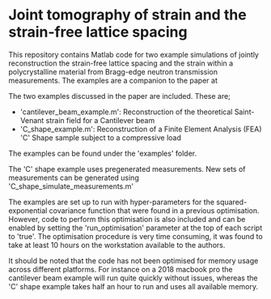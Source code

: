 # Joint tomography of strain and the strain-free lattice spacing 
This repository contains Matlab code for two example simulations of jointly reconstruction the strain-free lattice spacing and the strain within a polycrystalline material from Bragg-edge neutron transmission measurements. The examples are a companion to the paper at 

The two examples discussed in the paper are included. These are;
- 'cantilever_beam_example.m': Reconstruction of the theoretical Saint-Venant strain field for a Cantilever beam
- 'C_shape_example.m': Reconstruction of a Finite Element Analysis (FEA) 'C' Shape sample subject to a compressive load

The examples can be found under the 'examples' folder.

The 'C' shape example uses pregenerated measurements. New sets of measurements can be generated using 'C_shape_simulate_measurements.m'

The examples are set up to run with hyper-parameters for the squared-exponential covariance function that were found in a previous optimisation. However, code to perform this optimisation is also included and can be enabled by setting the 'run_optimisation' parameter at the top of each script to 'true'. The optimisation procedure is very time consuming, it was found to take at least 10 hours on the workstation available to the authors.

It should be noted that the code has not been optimised for memory usage across different platforms. For instance on a 2018 macbook pro the cantilever beam example will run quite quickly without issues, whereas the 'C' shape example takes half an hour to run and uses all available memory.
